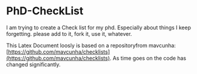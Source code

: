 # PhD-CheckList
I am trying to create a Check list for my phd. Especially about things I keep forgetting. please add to it, fork it, use it, whatever.


This Latex Document loosly is based on a repositoryfrom mavcunha:  [https://github.com/mavcunha/checklists](https://github.com/mavcunha/checklists). As time goes on the code has changed significantly. 
